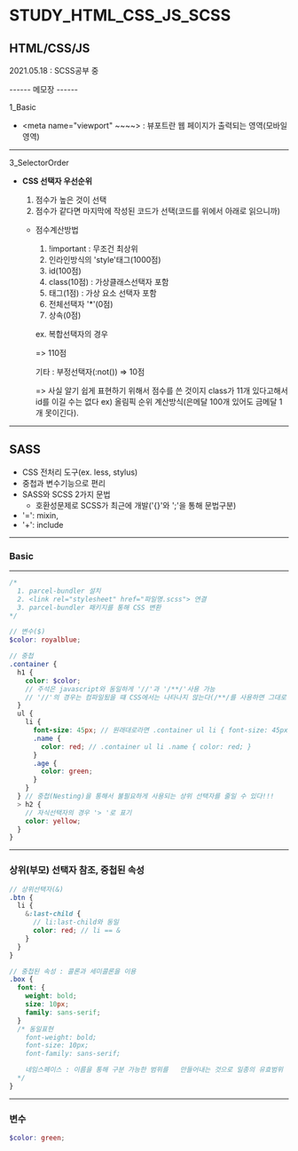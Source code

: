 # STUDY_HTML_CSS_JS_SCSS

## HTML/CSS/JS

2021.05.18 : SCSS공부 중

------ 메모장 ------

1_Basic

- <meta name="viewport" ~~~~> : 뷰포트란 웹 페이지가 출력되는 영역(모바일영역)

---

3_SelectorOrder

- **CSS 선택자 우선순위**

  1.  점수가 높은 것이 선택
  2.  점수가 같다면 마지막에 작성된 코드가 선택(코드를 위에서 아래로 읽으니까)

  - 점수계산방법

    1.  !important : 무조건 최상위
    2.  인라인방식의 'style'태그(1000점)
    3.  id(100점)
    4.  class(10점) : 가상클래스선택자 포함
    5.  태그(1점) : 가상 요소 선택자 포함
    6.  전체선택자 '\*'(0점)
    7.  상속(0점)

    ex. 복합선택자의 경우
    <div id='name' class='man'> => 110점

    기타 : 부정선택자(:not()) => 10점

    => 사실 알기 쉽게 표현하기 위해서 점수를 쓴 것이지 class가 11개 있다고해서 id를 이길 수는 없다
    ex) 올림픽 순위 계산방식(은메달 100개 있어도 금메달 1개 못이긴다).

---

## SASS

- CSS 전처리 도구(ex. less, stylus)
- 중첩과 변수기능으로 편리
- SASS와 SCSS 2가지 문법
  - 호환성문제로 SCSS가 최근에 개발('{}'와 ';'을 통해 문법구분)
- '=': mixin,
- '+': include

---

### Basic

---

```scss
/*
  1. parcel-bundler 설치
  2. <link rel="stylesheet" href="파일명.scss"> 연결
  3. parcel-bundler 패키지를 통해 CSS 변환
*/

// 변수($)
$color: royalblue;

// 중첩
.container {
  h1 {
    color: $color;
    // 주석은 javascript와 동일하게 '//'과 '/**/'사용 가능
    // '//'의 경우는 컴파일됬을 떄 CSS에서는 나타나지 않는다(/**/를 사용하면 그대로 남겨진다)
  }
  ul {
    li {
      font-size: 45px; // 원래대로라면 .container ul li { font-size: 45px; }
      .name {
        color: red; // .container ul li .name { color: red; }
      }
      .age {
        color: green;
      }
    }
  } // 중첩(Nesting)을 통해서 불필요하게 사용되는 상위 선택자를 줄일 수 있다!!!
  > h2 {
    // 자식선택자의 경우 '> '로 표기
    color: yellow;
  }
}
```

---

### 상위(부모) 선택자 참조, 중첩된 속성

```scss
// 상위선택자(&)
.btn {
  li {
    &:last-child {
      // li:last-child와 동일
      color: red; // li == &
    }
  }
}

// 중첩된 속성 : 콜론과 세미콜론을 이용
.box {
  font: {
    weight: bold;
    size: 10px;
    family: sans-serif;
  }
  /* 동일표현
    font-weight: bold;
    font-size: 10px;
    font-family: sans-serif;

    네임스페이스 : 이름을 통해 구분 가능한 범위를   만들어내는 것으로 일종의 유효범위   지정하는 방법
  */
}
```

---

### 변수

```scss
$color: green;
```
